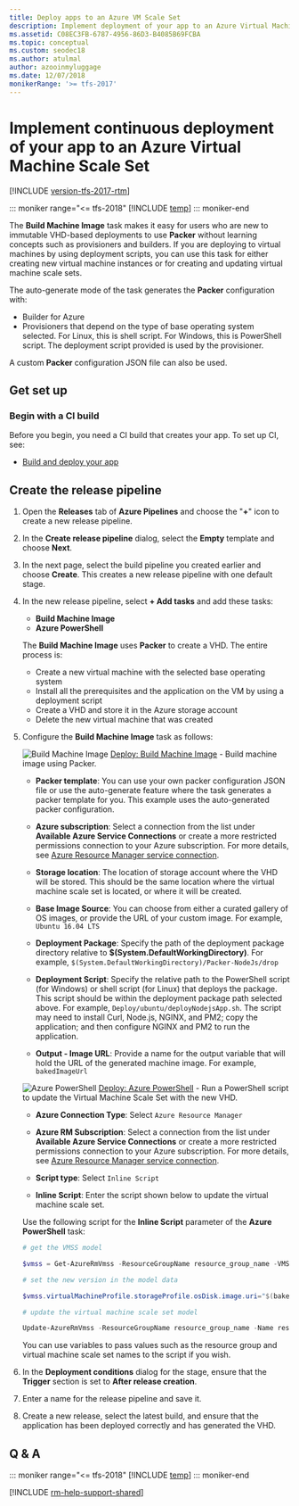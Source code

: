 ```yaml
---
title: Deploy apps to an Azure VM Scale Set
description: Implement deployment of your app to an Azure Virtual Machine Scale Set without learning concepts such as provisioners and builders
ms.assetid: C08EC3FB-6787-4956-86D3-B4085B69FCBA
ms.topic: conceptual
ms.custom: seodec18
ms.author: atulmal
author: azooinmyluggage
ms.date: 12/07/2018
monikerRange: '>= tfs-2017'
---
```


# Implement continuous deployment of your app to an Azure Virtual Machine Scale Set

[!INCLUDE [version-tfs-2017-rtm](../../../includes/version-tfs-2017-rtm.md)]

::: moniker range="<= tfs-2018"
[!INCLUDE [temp](../../../includes/concept-rename-note.md)]
::: moniker-end

The **Build Machine Image** task makes it easy for users who are new to immutable
VHD-based deployments to use **Packer** without learning concepts such as provisioners
and builders. If you are deploying to virtual machines by using deployment scripts,
you can use this task for either creating new virtual machine instances or for
creating and updating virtual machine scale sets.

The auto-generate mode of the task generates the **Packer** configuration with:

- Builder for Azure
- Provisioners that depend on the type of base operating system selected.
  For Linux, this is shell script. For Windows, this is PowerShell script.
  The deployment script provided is used by the provisioner.

A custom **Packer** configuration JSON file can also be used.

## Get set up

### Begin with a CI build

Before you begin, you need a CI build that creates your app. To set up CI, see:

- [Build and deploy your app](../../index.md)

## Create the release pipeline

1.  Open the **Releases** tab of **Azure Pipelines** and choose the
    "**+**" icon to create a new release pipeline.

1.  In the **Create release pipeline** dialog, select the **Empty** template and choose **Next**.

1.  In the next page, select the build pipeline you created
    earlier and choose **Create**. This creates a new release pipeline
    with one default stage.

1.  In the new release pipeline, select **+ Add tasks** and add these tasks:

    - **Build Machine Image**
    - **Azure PowerShell**<p />

    The **Build Machine Image** uses **Packer** to create a VHD. The entire process is:

    - Create a new virtual machine with the selected base operating system
    - Install all the prerequisites and the application on the VM by using a deployment script
    - Create a VHD and store it in the Azure storage account
    - Delete the new virtual machine that was created<p />

1.  Configure the **Build Machine Image** task as follows:

    ![Build Machine Image](../../../tasks/deploy/media/build-machine-image.png) [Deploy: Build Machine Image](https://devblogs.microsoft.com/devops/deploying-applications-to-azure-vm-scale-sets/) - Build machine image using Packer.

    - **Packer template**: You can use your own packer configuration JSON file or use the auto-generate feature where the task generates a packer template for you. This example uses the auto-generated packer configuration.

    - **Azure subscription**: Select a connection from the list under **Available Azure Service Connections** or create a more restricted permissions
      connection to your Azure subscription. For more details, see [Azure Resource Manager service connection](../../../library/connect-to-azure.md).

    - **Storage location**: The location of storage account where the VHD will be stored. This should be the same location where the virtual machine scale set is located, or where it will be created.

    - **Base Image Source**: You can choose from either a curated gallery of OS images, or provide the URL of your custom image. For example, `Ubuntu 16.04 LTS`

    - **Deployment Package**: Specify the path of the deployment package directory relative to **\$(System.DefaultWorkingDirectory)**. For example, `$(System.DefaultWorkingDirectory)/Packer-NodeJs/drop`

    - **Deployment Script**: Specify the relative path to the PowerShell script (for Windows) or shell script (for Linux) that deploys the package. This script should be within the deployment package path selected above. For example, `Deploy/ubuntu/deployNodejsApp.sh`. The script may need to install Curl, Node.js, NGINX, and PM2; copy the application; and then configure NGINX and PM2 to run the application.

    - **Output - Image URL**: Provide a name for the output variable that will hold the URL of the generated machine image. For example, `bakedImageUrl`<p />

    ![Azure PowerShell](../../../tasks/deploy/media/azure-powershell-icon.png) [Deploy: Azure PowerShell](https://github.com/Microsoft/azure-pipelines-tasks/tree/master/Tasks/AzurePowerShellV3) - Run a PowerShell script to update the Virtual Machine Scale Set with the new VHD.

    - **Azure Connection Type**: Select `Azure Resource Manager`

    - **Azure RM Subscription**: Select a connection from the list under **Available Azure Service Connections** or create a more restricted permissions
      connection to your Azure subscription. For more details, see [Azure Resource Manager service connection](../../../library/connect-to-azure.md).

    - **Script type**: Select `Inline Script`

    - **Inline Script**: Enter the script shown below to update the virtual machine scale set.<p />

    Use the following script for the **Inline Script** parameter of the **Azure PowerShell** task:

    ```powershell
    # get the VMSS model

    $vmss = Get-AzureRmVmss -ResourceGroupName resource_group_name -VMScaleSetName VM_scale_set_name

    # set the new version in the model data

    $vmss.virtualMachineProfile.storageProfile.osDisk.image.uri="$(bakedImageUrl)"

    # update the virtual machine scale set model

    Update-AzureRmVmss -ResourceGroupName resource_group_name -Name resource_group_name -VirtualMachineScaleSet $vmss
    ```

    You can use variables to pass values such as the resource group and virtual machine scale set names to the script if you wish.

1.  In the **Deployment conditions** dialog for the stage, ensure that the **Trigger** section is set to **After release creation**.

1.  Enter a name for the release pipeline and save it.

1.  Create a new release, select the latest build, and
    ensure that the application has been deployed correctly and has generated the VHD.

## Q & A

<!-- BEGINSECTION class="md-qanda" -->

::: moniker range="<= tfs-2018"
[!INCLUDE [temp](../../../includes/qa-versions.md)]
::: moniker-end

<!-- ENDSECTION -->

[!INCLUDE [rm-help-support-shared](../../../includes/rm-help-support-shared.md)]
